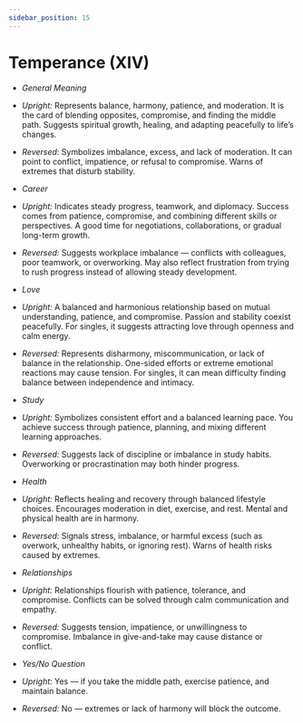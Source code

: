 ```yaml
---
sidebar_position: 15
---
```


# Temperance (XIV)

- *General Meaning* 
- *Upright:* Represents balance, harmony, patience, and moderation. It is the card of blending opposites, compromise, and finding the middle path. Suggests spiritual growth, healing, and adapting peacefully to life’s changes.
- *Reversed:* Symbolizes imbalance, excess, and lack of moderation. It can point to conflict, impatience, or refusal to compromise. Warns of extremes that disturb stability.
  
- *Career*
- *Upright:* Indicates steady progress, teamwork, and diplomacy. Success comes from patience, compromise, and combining different skills or perspectives. A good time for negotiations, collaborations, or gradual long-term growth.
- *Reversed:* Suggests workplace imbalance — conflicts with colleagues, poor teamwork, or overworking. May also reflect frustration from trying to rush progress instead of allowing steady development.

- *Love*
- *Upright:* A balanced and harmonious relationship based on mutual understanding, patience, and compromise. Passion and stability coexist peacefully. For singles, it suggests attracting love through openness and calm energy.
- *Reversed:* Represents disharmony, miscommunication, or lack of balance in the relationship. One-sided efforts or extreme emotional reactions may cause tension. For singles, it can mean difficulty finding balance between independence and intimacy.

- *Study*
- *Upright:* Symbolizes consistent effort and a balanced learning pace. You achieve success through patience, planning, and mixing different learning approaches.
- *Reversed:* Suggests lack of discipline or imbalance in study habits. Overworking or procrastination may both hinder progress.

- *Health*
- *Upright:* Reflects healing and recovery through balanced lifestyle choices. Encourages moderation in diet, exercise, and rest. Mental and physical health are in harmony.
- *Reversed:* Signals stress, imbalance, or harmful excess (such as overwork, unhealthy habits, or ignoring rest). Warns of health risks caused by extremes.

- *Relationships*
- *Upright:* Relationships flourish with patience, tolerance, and compromise. Conflicts can be solved through calm communication and empathy.
- *Reversed:* Suggests tension, impatience, or unwillingness to compromise. Imbalance in give-and-take may cause distance or conflict.

- *Yes/No Question*
- *Upright:* Yes — if you take the middle path, exercise patience, and maintain balance.
- *Reversed:* No — extremes or lack of harmony will block the outcome.
